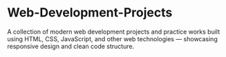 # Web-Development-Projects
A collection of modern web development projects and practice works built using HTML, CSS, JavaScript, and other web technologies — showcasing responsive design and clean code structure.

